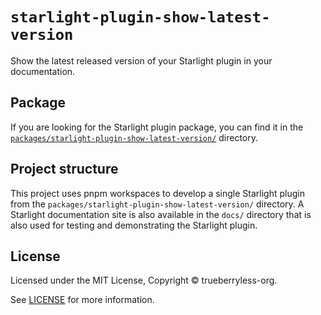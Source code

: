 # `starlight-plugin-show-latest-version`

Show the latest released version of your Starlight plugin in your documentation.

## Package

If you are looking for the Starlight plugin package, you can find it in the [`packages/starlight-plugin-show-latest-version/`](/packages/starlight-plugin-show-latest-version/) directory.

## Project structure

This project uses pnpm workspaces to develop a single Starlight plugin from the `packages/starlight-plugin-show-latest-version/` directory. A Starlight documentation site is also available in the `docs/` directory that is also used for testing and demonstrating the Starlight plugin.

## License

Licensed under the MIT License, Copyright © trueberryless-org.

See [LICENSE](/LICENSE) for more information.
